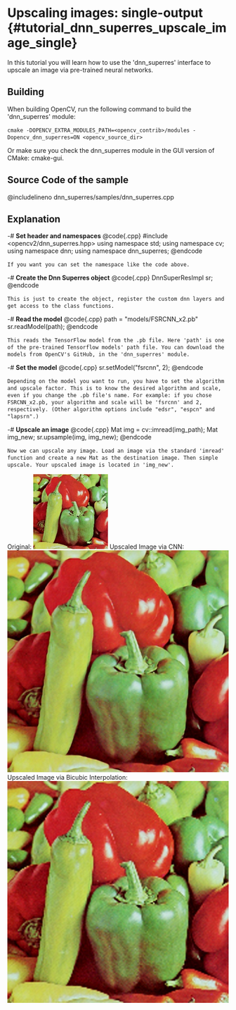 Upscaling images: single-output {#tutorial_dnn_superres_upscale_image_single}
===========================

In this tutorial you will learn how to use the 'dnn_superres' interface to upscale an image via pre-trained neural networks.

Building
----

When building OpenCV, run the following command to build the 'dnn_superres' module:

```make
cmake -DOPENCV_EXTRA_MODULES_PATH=<opencv_contrib>/modules -Dopencv_dnn_superres=ON <opencv_source_dir>
```

Or make sure you check the dnn_superres module in the GUI version of CMake: cmake-gui.

Source Code of the sample
-----------

@includelineno dnn_superres/samples/dnn_superres.cpp

Explanation
-----------

-#  **Set header and namespaces**
    @code{.cpp}
    #include <opencv2/dnn_superres.hpp>
    using namespace std;
    using namespace cv;
    using namespace dnn;
    using namespace dnn_superres;
    @endcode

    If you want you can set the namespace like the code above.
-#  **Create the Dnn Superres object**
    @code{.cpp}
    DnnSuperResImpl sr;
    @endcode

    This is just to create the object, register the custom dnn layers and get access to the class functions.
-#  **Read the model**
    @code{.cpp}
    path = "models/FSRCNN_x2.pb"
    sr.readModel(path);
    @endcode

    This reads the TensorFlow model from the .pb file. Here 'path' is one of the pre-trained Tensorflow models' path file. You can download the models from OpenCV's GitHub, in the 'dnn_superres' module.
-#  **Set the model**
    @code{.cpp}
    sr.setModel("fsrcnn", 2);
    @endcode

    Depending on the model you want to run, you have to set the algorithm and upscale factor. This is to know the desired algorithm and scale, even if you change the .pb file's name. For example: if you chose FSRCNN_x2.pb, your algorithm and scale will be 'fsrcnn' and 2, respectively. (Other algorithm options include "edsr", "espcn" and "lapsrn".)
-#  **Upscale an image**
    @code{.cpp}
    Mat img = cv::imread(img_path);
    Mat img_new;
    sr.upsample(img, img_new);
    @endcode

    Now we can upscale any image. Load an image via the standard 'imread' function and create a new Mat as the destination image. Then simple
    upscale. Your upscaled image is located in 'img_new'.

Original: ![](images/input.jpg)
Upscaled Image via CNN: ![](images/fsrcnnOutput.jpg)
Upscaled Image via Bicubic Interpolation: ![](images/bicubicOutput.jpg)
